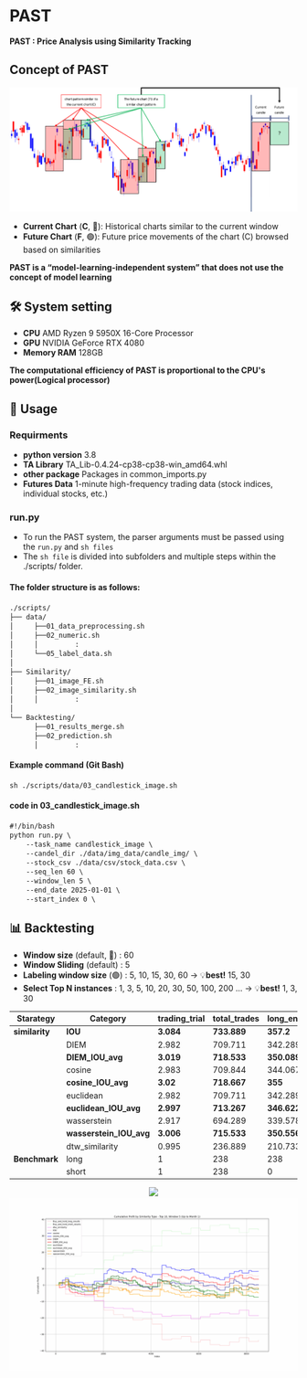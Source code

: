 # PAST
**PAST : Price Analysis using Similarity Tracking**

## Concept of PAST
![Framework](./assets/concept_fig.png)
- **Current Chart** (**C**, 🔴): Historical charts similar to the current window
- **Future Chart** (**F**, 🟢): Future price movements of the chart (C) browsed based on similarities

**PAST is a “model-learning-independent system” that does not use the concept of model learning**

## 🛠 System setting
- **CPU** AMD Ryzen 9 5950X 16-Core Processor
- **GPU** NVIDIA GeForce RTX 4080
- **Memory RAM** 128GB

**The computational efficiency of PAST is proportional to the CPU's power(Logical processor)**

## 📑 Usage
### Requirments
- **python version** 3.8 
- **TA Library** TA_Lib-0.4.24-cp38-cp38-win_amd64.whl
- **other package** Packages in common_imports.py
- **Futures Data** 1-minute high-frequency trading data (stock indices, individual stocks, etc.)

### run.py
- To run the PAST system, the parser arguments must be passed using the `run.py` and `sh files`
- The `sh file` is divided into subfolders and multiple steps within the ./scripts/ folder.

#### The folder structure is as follows:
```
./scripts/
├── data/
│     ├──01_data_preprocessing.sh
│     ├──02_numeric.sh
│     │         :
│     └──05_label_data.sh
│
├── Similarity/
│     ├──01_image_FE.sh
│     ├──02_image_similarity.sh
│     │         :
│
└── Backtesting/
      ├──01_results_merge.sh
      ├──02_prediction.sh
      │         :
```
#### Example command (Git Bash)
```
sh ./scripts/data/03_candlestick_image.sh
```
#### code in 03_candlestick_image.sh
```
#!/bin/bash
python run.py \
    --task_name candlestick_image \
    --candel_dir ./data/img_data/candle_img/ \
    --stock_csv ./data/csv/stock_data.csv \
    --seq_len 60 \
    --window_len 5 \
    --end_date 2025-01-01 \
    --start_index 0 \
```

## 📊 Backtesting
- **Window size** (default, 🔴) : 60
- **Window Sliding** (default) : 5
- **Labeling window size** (🟢) : 5, 10, 15, 30, 60 -> 💡**best!** 15, 30
- **Select Top N instances** : 1, 3, 5, 10, 20, 30, 50, 100, 200 ... -> 💡**best!** 1, 3, 30



| **Starategy**  |       **Category**      | **trading_trial** | **total_trades** | **long_entries** | **short_entries** | **total_win_rate(%)** | **long_win_rate(%)** | **short_win_rate(%)** | **total_payoff_ratio** | **total_profit_factor** | **long_payoff_ratio** | **long_profit_factor** | **short_payoff_ratio** | **short_profit_factor** | **final_cumulative_profit** | **final_cumulative_return(%)** | **max_realized_profit** | **max_realized_return(%)** | **final_portfolio_return(%)** | **max_portfolio_return(%)** | **MaxDrawdown** | **MaxDrawdown_rate(%)** |
|----------------|-------------------------|-------------------|------------------|------------------|-------------------|--------------------|-------------------|--------------------|-----------------------|------------------------|---------------------|-----------------------|---------------------|-----------------------|--------------------------|---------------------------|------------------------|---------------------|----------------------------|--------------------------|-----------------|--------------------|
| **similarity** | **IOU**                 | **3.084**         | **733.889**      | **357.2**        | **376.689**       | **44.369**         | **43.457**         | **45.235**         | **1.273**             | **1.06**               | **1.218**           | **0.948**             | **1.326**             | **1.177**             | **17.037**               | **5.281**                 | **5.824**              | **1.704**           | **339.578**               | **5.281**                | **9.332**         | **-4.256**         |
|                | DIEM                    | 2.982             | 709.711          | 342.289          | 367.422           | 43.858             | 42.857            | 44.78              | 1.232                 | 1.007                  | 1.186               | 0.913                 | 1.276               | 1.102                 | 1.306                    | 0.404                     | 6.087                  | 1.757               | 323.83                    | 0.404                    | 6.345           | -5.815           |
|                | **DIEM_IOU_avg**        | **3.019**         | **718.533**      | **350.089**      | **368.444**       | **44.439**         | **44.373**         | **44.493**         | **1.254**             | **1.052**               | **1.166**           | **0.965**             | **1.339**             | **1.137**             | **14.336**               | **4.446**                 | **6.146**              | **1.781**           | **336.722**               | **4.446**                | **7.673**         | **-4.71**          |
|                | cosine                  | 2.983             | 709.844          | 344.067          | 365.778           | 43.941             | 42.948            | 44.863             | 1.233                 | 1.009                  | 1.178               | 0.903                 | 1.284               | 1.119                 | 1.746                    | 0.541                     | 5.964                  | 1.727               | 324.267                   | 0.541                    | 6.275           | -6.206           |
|                | **cosine_IOU_avg**      | **3.02**          | **718.667**      | **355**          | **363.667**       | **44.145**         | **43.981**         | **44.306**         | **1.256**             | **1.037**               | **1.159**           | **0.938**             | **1.352**             | **1.139**             | **10.224**               | **3.17**                  | **6.306**              | **1.831**           | **332.691**               | **3.17**                 | **7.353**         | **-4.911**         |
|                | euclidean               | 2.982             | 709.711          | 342.289          | 367.422           | 43.858             | 42.857            | 44.78              | 1.232                 | 1.007                  | 1.186               | 0.913                 | 1.276               | 1.102                 | 1.306                    | 0.404                     | 6.087                  | 1.757               | 323.83                    | 0.404                    | 6.345           | -5.815           |
|                | **euclidean_IOU_avg**   | **2.997**         | **713.267**      | **346.622**      | **366.644**       | **44.249**         | **43.624**         | **44.825**         | **1.28**              | **1.061**               | **1.214**           | **0.976**             | **1.343**             | **1.145**             | **17.219**               | **5.341**                 | **6.188**              | **1.788**           | **339.624**               | **5.341**                | **8.107**         | **-4.677**         |
|                | wasserstein             | 2.917             | 694.289          | 339.578          | 354.711           | 43.633             | 42.229            | 44.975             | 1.247                 | 1.009                  | 1.208               | 0.915                 | 1.283               | 1.108                 | 1.284                    | 0.398                     | 6.022                  | 1.76                | 323.788                   | 0.398                    | 6.785           | -7.07            |
|                | **wasserstein_IOU_avg** | **3.006**         | **715.533**      | **350.556**      | **364.978**       | **43.692**         | **43.332**         | **44.046**         | **1.277**             | **1.035**               | **1.221**           | **0.944**             | **1.331**             | **1.13**              | **9.508**                | **2.949**                 | **6.269**              | **1.829**           | **331.992**               | **2.949**                | **7.937**         | **-4.71**          |
|                | dtw_similarity          | 0.995             | 236.889          | 210.733          | 26.156            | 48.834             | 48.563            | 31.844             | 0.864                 | 0.845                  | 0.859               | 0.82                  | 0.568               | 0.684                 | -29.532                  | -9.165                    | 5.217                  | 1.584               | 292.67                    | -9.165                   | 0               | -11.151          |
| **Benchmark**  | long                    | 1                 | 238              | 238              | 0                 | 45.378             | 45.378            | 0                  | 0.9                   | 0.76                   | 0.9                 | 0.76                  | 0                   | 0                     | -77.4                    | -24.241                 | 11.1                 | 3.284               | 241.9                     | -24.241                | 0               | -26.675          |
|                | short                   | 1                 | 238              | 0                | 238               | 53.782             | 0                 | 53.782             | 1.111                 | 1.316                  | 0                   | 0                     | 1.111               | 1.316                 | 77.4                    | 24.241                 | 10.65                | 3.062               | 396.7                     | 24.241                | 26.675          | -3.284           |

<div align="center">
    <img src="./assets/final_output.gif" />
    <br>
    <img src="./assets/cum_result_sample.gif" />
</div>
